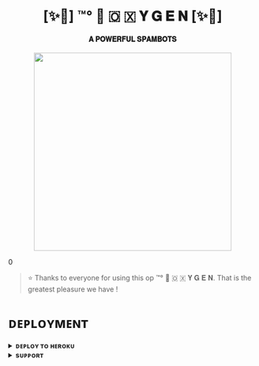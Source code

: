 <h1 align="center"><b>[✨🥀] ™°‌ 🫧 🇴 🇽 𝐘 𝐆 𝐄 𝐍 [✨🥀]</b></h1>

<h4 align="center"> 𝐀 𝐏𝐎𝐖𝐄𝐑𝐅𝐔𝐋 𝐒𝐏𝐀𝐌𝐁𝐎𝐓𝐒</h4>

<p align="center"><a href="https://t.me/BWANDARLOK"><img src="https://telegra.ph/file/8a8f44c91445f9e67159e.jpg" width="400"></a></p>0


> ⭐️ Thanks to everyone for using this op ™°‌ 🫧 🇴 🇽 𝐘 𝐆 𝐄 𝐍. That is the greatest pleasure we have !


# ᴅᴇᴘʟᴏʏᴍᴇɴᴛ


<details>
<summary><b>ᴅᴇᴘʟᴏʏ ᴛᴏ ʜᴇʀᴏᴋᴜ</b></summary>
<br>

[![Deploy](https://www.herokucdn.com/deploy/button.svg)](https://dashboard.heroku.com/new?template=https://github.com/Tahakhanop786/Khanspam)

</details>


<details>
<summary><b>sᴜᴘᴘᴏʀᴛ</b></summary>
<br>

<a href="https://t.me/BWANDARLOK"><img src="https://img.shields.io/badge/Join-Telegram%20Channel-red.svg?logo=Telegram"></a>

</details>
